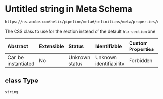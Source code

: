 # Untitled string in Meta Schema

```txt
https://ns.adobe.com/helix/pipeline/meta#/definitions/meta/properties/class
```

The CSS class to use for the section instead of the default `hlx-section` one

| Abstract            | Extensible | Status         | Identifiable            | Custom Properties | Additional Properties | Access Restrictions | Defined In                                                    |
| :------------------ | :--------- | :------------- | :---------------------- | :---------------- | :-------------------- | :------------------ | :------------------------------------------------------------ |
| Can be instantiated | No         | Unknown status | Unknown identifiability | Forbidden         | Allowed               | none                | [meta.schema.json\*](meta.schema.json "open original schema") |

## class Type

`string`
